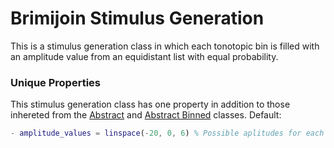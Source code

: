# Brimijoin Stimulus Generation

This is a stimulus generation class in which each tonotopic bin is filled with an amplitude value from an equidistant list with equal probability.

### Unique Properties

This stimulus generation class has one property in addition to those inhereted from the [Abstract](../AbstractStimulusGenerationMethod) and [Abstract Binned](../AbstractBinnedStimulusGenerationMethod) classes. Default:

```matlab
- amplitude_values = linspace(-20, 0, 6) % Possible aplitudes for each bin (dB)
```